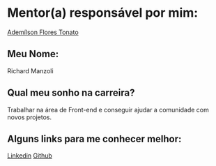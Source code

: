 # Mentor(a) responsável por mim:

[Ademílson Flores Tonato](mentors/profiles/ademilson_tonato.md)

## Meu Nome:

Richard Manzoli

## Qual meu sonho na carreira?

Trabalhar na área de Front-end e conseguir ajudar a comunidade com novos projetos.

## Alguns links para me conhecer melhor:

[Linkedin](https://www.linkedin.com/in/richard-manzoli-67388a139/)
[Github](https://github.com/richmanzoli)
